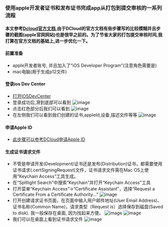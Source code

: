 ### 使用apple开发者证书和发布证书完成app从打包到提交审核的一系列流程


#### 本文参考[Dcloud官方文档](https://ask.dcloud.net.cn/docs/#/ask.dcloud.net.cn/article/152),由于DCloud的官方文档有些步骤写的比较模糊并且步骤的截图(apple官网网站)也是很早之前的。为了节省大家的打包提交审核时间,我打算在官方文档的基础上,进一步优化一下。

#### 前置准备
  - apple开发者账号, 并且加入了“iOS Developer Program”(注意角色需要是)
  - mac电脑(用于生成p12文件)
  
#### 登录ios Dev Center
  - [打开IOSDevCenter](https://developer.apple.com)
  - 登录成功后,滑到底部可以看到 ![image](./imgs/apple1.jpg)
  - 点击红色部分后我们可以看到 ![image](./imgs/apple2.jpg)
  - 在左侧我们可以看到我们创建的证书,appleId,设备,描述文件等等 ![image](./imgs/apple3.jpg)
  
#### 申请Apple ID
  - [此步骤可以参考DCloud申请Apple ID](https://ask.dcloud.net.cn/docs/#/ask.dcloud.net.cn/article/152)

#### 生成证书请求文件
  - 不管是申请开发(Development)证书还是发布(Distribution)证书，都需要使用证书请求(.certSigningRequest)文件，证书请求文件需在Mac OS上使用“Keychain Access”工具生成。
  - 在“Spltlight Search”中搜索“Keychain”并打开“Keychain Access”工具
  - 打开菜单“Keychain Access”->“Certificate Assistant”，选择“Request a Certificate From a Certificate Authority...” ![image](./imgs/apple4.jpg)
  - 打开创建请求证书页面，在页面中输入用户邮件地址(User Email Address)、证书名称(Common Name)，请求类型（Request is）选择保存到磁盘(Saved to disk). 我一般保存在桌面, 因为找起来方便。 ![image](./imgs/apple5.jpg) ![image](./imgs/apple6.jpg)
  - 我们可以在桌面上看到证书请求文件 ![image](./imgs/apple7.jpg)